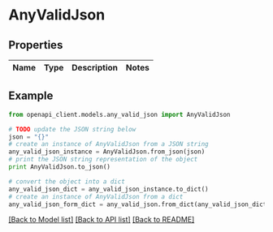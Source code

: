 # AnyValidJson


## Properties
Name | Type | Description | Notes
------------ | ------------- | ------------- | -------------

## Example

```python
from openapi_client.models.any_valid_json import AnyValidJson

# TODO update the JSON string below
json = "{}"
# create an instance of AnyValidJson from a JSON string
any_valid_json_instance = AnyValidJson.from_json(json)
# print the JSON string representation of the object
print AnyValidJson.to_json()

# convert the object into a dict
any_valid_json_dict = any_valid_json_instance.to_dict()
# create an instance of AnyValidJson from a dict
any_valid_json_form_dict = any_valid_json.from_dict(any_valid_json_dict)
```
[[Back to Model list]](../README.md#documentation-for-models) [[Back to API list]](../README.md#documentation-for-api-endpoints) [[Back to README]](../README.md)


